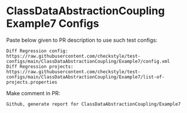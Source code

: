# ClassDataAbstractionCoupling Example7 Configs
Paste below given to PR description to use such test configs:
```
Diff Regression config: https://raw.githubusercontent.com/checkstyle/test-configs/main/ClassDataAbstractionCoupling/Example7/config.xml
Diff Regression projects: https://raw.githubusercontent.com/checkstyle/test-configs/main/ClassDataAbstractionCoupling/Example7/list-of-projects.properties
```
Make comment in PR:
```
Github, generate report for ClassDataAbstractionCoupling/Example7
```
